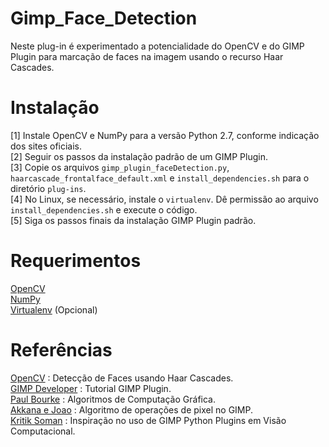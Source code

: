 Gimp_Face_Detection
===================

Neste plug-in é experimentado a potencialidade do OpenCV e do GIMP Plugin para marcação de faces na imagem usando o recurso Haar Cascades. <br>

Instalação
==========
[1] Instale OpenCV e NumPy para a versão Python 2.7, conforme indicação dos sites oficiais. <br>
[2] Seguir os passos da instalação padrão de um GIMP Plugin. <br>
[3] Copie os arquivos `gimp_plugin_faceDetection.py`, `haarcascade_frontalface_default.xml` e `install_dependencies.sh` para o diretório `plug-ins`. <br>
[4] No Linux, se necessário, instale o `virtualenv`. Dê permissão ao arquivo `install_dependencies.sh` e execute o código. <br>
[5] Siga os passos finais da instalação GIMP Plugin padrão. <br>

Requerimentos
=============

[OpenCV](https://opencv.org/) <br>
[NumPy](https://numpy.org/) <br>
[Virtualenv](https://pypi.org/project/virtualenv/) (Opcional) <br>

Referências
===========

[OpenCV](https://opencv-python-tutroals.readthedocs.io/en/latest/py_tutorials/py_objdetect/py_face_detection/py_face_detection.html) : Detecção de Faces usando Haar Cascades. <br>
[GIMP Developer](https://developer.gimp.org/plug-ins.html) : Tutorial GIMP Plugin. <br>
[Paul Bourke](http://paulbourke.net/) : Algoritmos de Computação Gráfica. <br>
[Akkana e Joao](https://shallowsky.com/blog/gimp/pygimp-pixel-ops.html) : Algoritmo de operações de pixel no GIMP. <br>
[Kritik Soman](https://arxiv.org/abs/2004.13060) : Inspiração no uso de GIMP Python Plugins em Visão Computacional. <br>